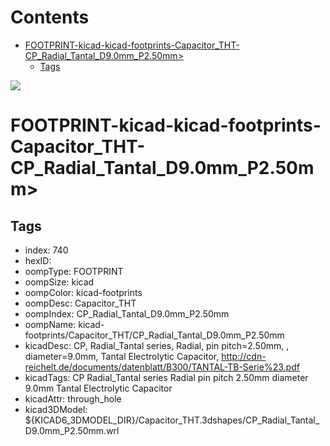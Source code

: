 



Contents
========

* [FOOTPRINT-kicad-kicad-footprints-Capacitor_THT-CP_Radial_Tantal_D9.0mm_P2.50mm>](#footprint-kicad-kicad-footprints-capacitor_tht-cp_radial_tantal_d90mm_p250mm)
	* [Tags](#tags)
  
![][im]
# FOOTPRINT-kicad-kicad-footprints-Capacitor_THT-CP_Radial_Tantal_D9.0mm_P2.50mm>

## Tags

- index: 740
- hexID: 
- oompType: FOOTPRINT
- oompSize: kicad
- oompColor: kicad-footprints
- oompDesc: Capacitor_THT
- oompIndex: CP_Radial_Tantal_D9.0mm_P2.50mm
- oompName: kicad-footprints/Capacitor_THT/CP_Radial_Tantal_D9.0mm_P2.50mm
- kicadDesc: CP, Radial_Tantal series, Radial, pin pitch=2.50mm, , diameter=9.0mm, Tantal Electrolytic Capacitor, http://cdn-reichelt.de/documents/datenblatt/B300/TANTAL-TB-Serie%23.pdf
- kicadTags: CP Radial_Tantal series Radial pin pitch 2.50mm  diameter 9.0mm Tantal Electrolytic Capacitor
- kicadAttr: through_hole
- kicad3DModel: ${KICAD6_3DMODEL_DIR}/Capacitor_THT.3dshapes/CP_Radial_Tantal_D9.0mm_P2.50mm.wrl



[im]: image.png
